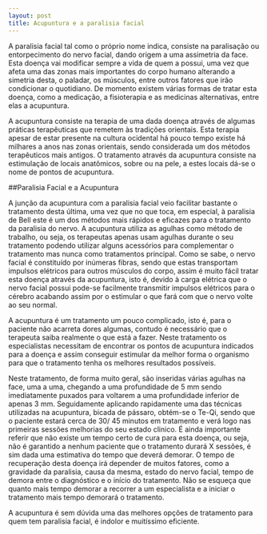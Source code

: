 ```yaml
---
layout: post
title: Acupuntura e a paralisia facial
---
```


A paralisia facial tal como o próprio nome indica, consiste na paralisação ou entorpecimento do nervo facial, dando origem a uma assimetria da face. Esta doença vai modificar sempre a vida de quem a possui, uma vez que afeta uma das zonas mais importantes do corpo humano alterando a simetria desta, o paladar, os músculos, entre outros fatores que irão condicionar o quotidiano. De momento existem várias formas de tratar esta doença, como a medicação, a fisioterapia e as medicinas alternativas, entre elas a acupuntura.

A acupuntura consiste na terapia de uma dada doença através de algumas práticas terapêuticas que remetem às tradições orientais. Esta terapia apesar de estar presente na cultura ocidental há pouco tempo existe há milhares a anos nas zonas orientais, sendo considerada um dos métodos terapêuticos mais antigos. O tratamento através da acupuntura consiste na estimulação de locais anatômicos, sobre ou na pele, a estes locais dá-se o nome de pontos de acupuntura.

##Paralisia Facial e a Acupuntura

A junção da acupuntura com a paralisia facial veio facilitar bastante o tratamento desta última, uma vez que no que toca, em especial, à paralisia de Bell este é um dos métodos mais rápidos e eficazes para o tratamento da paralisia do nervo. A acupuntura utiliza as agulhas como método de trabalho, ou seja, os terapeutas apenas usam agulhas durante o seu tratamento podendo utilizar alguns acessórios para complementar o tratamento mas nunca como tratamentos principal. Como se sabe, o nervo facial é constituído por inúmeras fibras, sendo que estas transportam impulsos elétricos para outros músculos do corpo, assim é muito fácil tratar esta doença através da acupuntura, isto é, devido à carga elétrica que o nervo facial possui pode-se facilmente transmitir impulsos elétricos para o cérebro acabando assim por o estimular o que fará com que o nervo volte ao seu normal.

A acupuntura é um tratamento um pouco complicado, isto é, para o paciente não acarreta dores algumas, contudo é necessário que o terapeuta saiba realmente o que está a fazer. Neste tratamento os especialistas necessitam de encontrar os pontos de acupuntura indicados para a doença e assim conseguir estimular da melhor forma o organismo para que o tratamento tenha os melhores resultados possíveis.

Neste tratamento, de forma muito geral, são inseridas várias agulhas na face, uma a uma, chegando a uma profundidade de 5 mm sendo imediatamente puxados para voltarem a uma profundidade inferior de apenas 3 mm. Seguidamente aplicando rapidamente uma das técnicas utilizadas na acupuntura, bicada de pássaro, obtém-se o Te-Qi, sendo que o paciente estará cerca de 30/ 45 minutos em tratamento e verá logo nas primeiras sessões melhorias do seu estado clinico.  É ainda importante referir que não existe um tempo certo de cura para esta doença, ou seja, não é garantido a nenhum paciente que o tratamento durará X sessões, é sim dada uma estimativa do tempo que deverá demorar. O tempo de recuperação desta doença irá depender de muitos fatores, como a gravidade da paralisia, causa da mesma, estado do nervo facial, tempo de demora entre o diagnóstico e o início do tratamento. Não se esqueça que quanto mais tempo demorar a recorrer a um especialista e a iniciar o tratamento mais tempo demorará o tratamento.

A acupuntura é sem dúvida uma das melhores opções de tratamento para quem tem paralisia facial, é indolor e muitíssimo eficiente.
